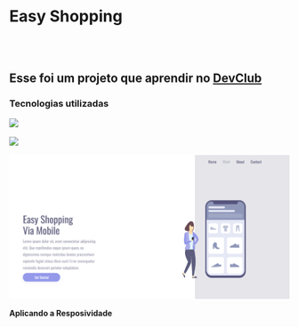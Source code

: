 <h1>Easy Shopping</h1>
<br>
<br>
<h2>Esse foi um projeto que aprendir no <a href="https://rodolfomori.com.br/devclub-comercial/">DevClub</a></h2>
<h3>Tecnologias utilizadas</h3>
<img src="https://img.shields.io/badge/HTML5-E34F26?style=for-the-badge&logo=html5&logoColor=white">
<p><img src="https://img.shields.io/badge/CSS3-1572B6?style=for-the-badge&logo=css3&logoColor=white"></p>

<img src="https://github.com/Jackson014/easy-shopping/blob/main/assests/desktop.jpg.png?raw=true">
<p><b>Aplicando a Resposividade</b></p>
